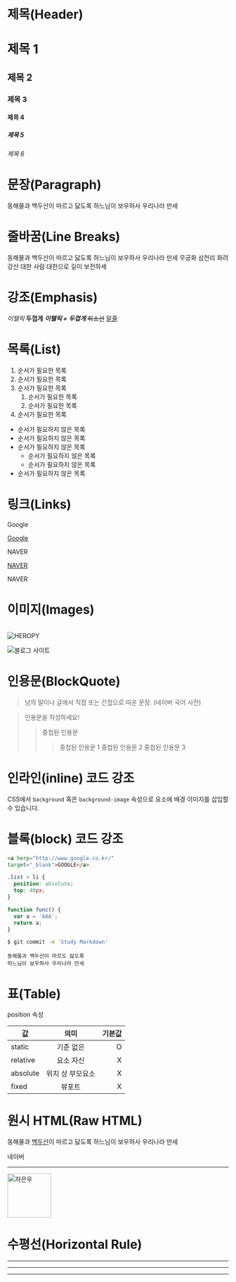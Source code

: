 # 제목(Header)

# 제목 1
## 제목 2
### 제목 3
#### 제목 4
##### 제목 5
###### 제목 6

# 문장(Paragraph)

동해물과 백두산이 마르고 닳도록
하느님이 보우하사 우리나라 만세

# 줄바꿈(Line Breaks)

동해물과 백두산이 마르고 닳도록
하느님이 보우하사 우리나라 만세
무궁화 삼천리 화려 강산
대한 사람 대한으로 길이 보전하세

# 강조(Emphasis)

_이텔릭_
**두껍게**
**_이텔릭 + 두껍게_**
~~취소선~~
<u>밑줄</u>

# 목록(List)

1. 순서가 필요한 목록
1. 순서가 필요한 목록
1. 순서가 필요한 목록
   1. 순서가 필요한 목록
    1. 순서가 필요한 목록
1. 순서가 필요한 목록

- 순서가 필요하지 않은 목록
- 순서가 필요하지 않은 목록
- 순서가 필요하지 않은 목록
    - 순서가 필요하지 않은 목록
    - 순서가 필요하지 않은 목록
- 순서가 필요하지 않은 목록

# 링크(Links)

<a hrep="http://google.com">Google</a>

[Google](http://google.com)

<a hrep="http://naver.com"
title="NAVER로 이동!">NAVER</a>

[NAVER](http://naver.com "NAVER로 이동!")

<a hrep="http://naver.com"
title="NAVER로 이동!"
target="_blank">NAVER</a>

# 이미지(Images)

![]()

![HEROPY](https://avatars.githubusercontent.com/u/16679082?v=4)

![블로그 사이트](https://avatars.githubusercontent.com/u/16679082?v=4)

# 인용문(BlockQuote)

> 남의 말이나 글에서 직접 또는 간접으로
따온 문장.
> (네이버 국어 사전)

> 인용문을 작성하세요!
>> 중첩된 인용문
>>> 중첩된 인용문 1
>>> 중첩된 인용문 2
>>> 중첩된 인용문 3

# 인라인(inline) 코드 강조

CSS에서 `background` 혹은
`background-image` 속성으로 요소에 배경
이미지를 삽입할 수 있습니다.

# 블록(block) 코드 강조

```html
<a herp="http://www.google.co.kr/"
target="_blank">GOOGLE</a>
```

```css
.list > li {
  position: absolute;
  top: 40px;
}
```

```javascript
function func() {
  var a = 'AAA';
  return a;
}
```

```bash
$ git commit -m 'Study Markdown'
```

```plaintext
동해물과 백두산이 마르도 닳도록
하느님이 보우하사 우리나라 만세
```

# 표(Table)

position 속성

값 | 의미 | 기본값
--|:--:|--:
static | 기준 없은 | O
relative | 요소 자신 | X
absolute | 위치 상 부모요소 | X
fixed | 뷰포트 | X

# 원시 HTML(Raw HTML)

동해물과 <span style="text-decoration: underline">백두산</span>이 마르고 닳도록
하느님이 보우하사 우리나라 만세


<a hrep="http://naver.com"
title="NAVER로 이동!"
target="_blank">네이버</a>

___

<img width="100px" src="https://i.namu.wiki/i/ZnBMAAGJaiFKqDmASXCt-977Xuq6gLA-G8AsD4K1BKCVBEzrjISoW9QyfcSKPnacwuBpCGSSyBtCJv8E-UocNQ.webp"
alt="차은우" />

# 수평선(Horizontal Rule)

--- 

***

___